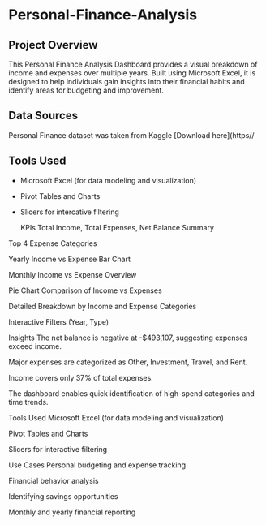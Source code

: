 # Personal-Finance-Analysis
## Project Overview
This Personal Finance Analysis Dashboard provides a visual breakdown of income and expenses over multiple years. 
Built using Microsoft Excel, it is designed to help individuals gain insights into their financial habits and identify areas for budgeting and improvement.

## Data Sources
Personal Finance dataset was taken from Kaggle [Download here](https//

## Tools Used
- Microsoft Excel (for data modeling and visualization)
- Pivot Tables and Charts
- Slicers for intercative filtering

  KPIs
Total Income, Total Expenses, Net Balance Summary

Top 4 Expense Categories

Yearly Income vs Expense Bar Chart

Monthly Income vs Expense Overview

Pie Chart Comparison of Income vs Expenses

Detailed Breakdown by Income and Expense Categories

Interactive Filters (Year, Type)

Insights
The net balance is negative at -$493,107, suggesting expenses exceed income.

Major expenses are categorized as Other, Investment, Travel, and Rent.

Income covers only 37% of total expenses.

The dashboard enables quick identification of high-spend categories and time trends.

Tools Used
Microsoft Excel (for data modeling and visualization)

Pivot Tables and Charts

Slicers for interactive filtering

Use Cases
Personal budgeting and expense tracking

Financial behavior analysis

Identifying savings opportunities

Monthly and yearly financial reporting



